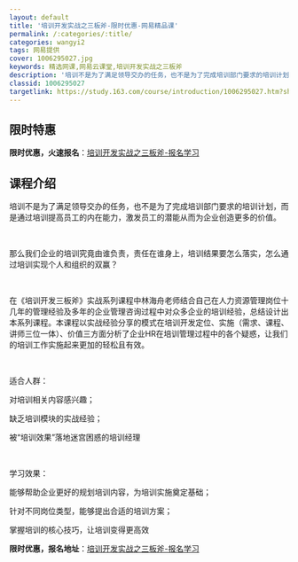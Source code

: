 ```yaml
---
layout: default
title: '培训开发实战之三板斧-限时优惠-网易精品课'
permalink: /:categories/:title/
categories: wangyi2
tags: 网易提供
cover: 1006295027.jpg
keywords: 精选网课,网易云课堂,培训开发实战之三板斧
description: '培训不是为了满足领导交办的任务，也不是为了完成培训部门要求的培训计划，而是通过培训提高员工的内在能力，激发员工的潜能从而'
classid: 1006295027
targetlink: https://study.163.com/course/introduction/1006295027.htm?share=1&shareId=1025206652&utm_campaign=share&utm_medium=iphoneShare&utm_source=&utm_u=1025206652
---
```


## 限时特惠

**限时优惠，火速报名**：[培训开发实战之三板斧-报名学习](https://study.163.com/course/introduction/1006295027.htm?share=1&shareId=1025206652&utm_campaign=share&utm_medium=iphoneShare&utm_source=&utm_u=1025206652)

## 课程介绍

培训不是为了满足领导交办的任务，也不是为了完成培训部门要求的培训计划，而是通过培训提高员工的内在能力，激发员工的潜能从而为企业创造更多的价值。

​

那么我们企业的培训究竟由谁负责，责任在谁身上，培训结果要怎么落实，怎么通过培训实现个人和组织的双赢？

​

在《培训开发三板斧》实战系列课程中林海舟老师结合自己在人力资源管理岗位十几年的管理经验及多年的企业管理咨询过程中对众多企业的培训经验，总结设计出本系列课程。本课程以实战经验分享的模式在培训开发定位、实施（需求、课程、讲师三位一体）、价​值三方面分析了企业HR在培训管理过程中的各个疑惑，让我们的培训工作实施起来更加的轻松且有效。

​

适合人群：

对培训相关内容感兴趣；

缺乏培训模块的实战经验；

被“培训效果”落地迷宫困惑的培训经理

​

学习效果：

能够帮助企业更好的规划培训内容，为培训实施奠定基础；

针对不同岗位类型，能够提出合适的培训方案；

掌握培训的核心技巧，让培训变得更高效

**限时优惠，报名地址**：[培训开发实战之三板斧-报名学习](https://study.163.com/course/introduction/1006295027.htm?share=1&shareId=1025206652&utm_campaign=share&utm_medium=iphoneShare&utm_source=&utm_u=1025206652)

